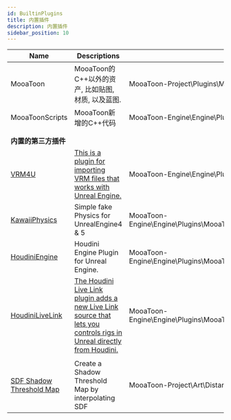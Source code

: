 ```yaml
---
id: BuiltinPlugins
title: 内置插件
description: 内置插件
sidebar_position: 10
---
```


| Name                                                                                | Descriptions                                                                                                                                                                      | Path                                                                     |
| ----------------------------------------------------------------------------------- | --------------------------------------------------------------------------------------------------------------------------------------------------------------------------------- | ------------------------------------------------------------------------ |
| MooaToon                                                                            | MooaToon的C++以外的资产, 比如贴图, 材质, 以及蓝图.                                                                                                                                                | MooaToon-Project\Plugins\MooaToon                                        |
| MooaToonScripts                                                                     | MooaToon新增的C++代码                                                                                                                                                                  | MooaToon-Engine\Engine\Plugins\MooaToonScripts                           |
|                                                                                     |                                                                                                                                                                                   |                                                                          |
|                                                                                     |                                                                                                                                                                                   |                                                                          |
| **内置的第三方插件**                                                                        |                                                                                                                                                                                   |                                                                          |
| [VRM4U](https://github.com/ruyo/VRM4U)                                              | [This is a plugin for importing VRM files that works with Unreal Engine.](https://ruyo.github.io/VRM4U/)                                                                          | MooaToon-Engine\Engine\Plugins\MooaToonThirdparty\VRM4U                  |
| [KawaiiPhysics](https://github.com/pafuhana1213/KawaiiPhysics)                      | Simple fake Physics for UnrealEngine4 & 5                                                                                                                                         | MooaToon-Engine\Engine\Plugins\MooaToonThirdparty\KawaiiPhysics          |
| [HoudiniEngine](https://www.sidefx.com/unreal)                                      | Houdini Engine Plugin for Unreal Engine.                                                                                                                                          | MooaToon-Engine\Engine\Plugins\MooaToonThirdparty\HoudiniEngineForUnreal |
| [HoudiniLiveLink](https://github.com/sideeffects/HoudiniLiveLink)                   | [The Houdini Live Link plugin adds a new Live Link source that lets you controls rigs in Unreal directly from Houdini.](https://www.sidefx.com/docs/houdini/unreal/livelink.html) | MooaToon-Engine\Engine\Plugins\MooaToonThirdparty\HoudiniLiveLink        |
|                                                                                     |                                                                                                                                                                                   |                                                                          |
| [SDF Shadow Threshold Map](https://github.com/akasaki1211/sdf_shadow_threshold_map) | Create a Shadow Threshold Map by interpolating SDF                                                                                                                                | MooaToon-Project\Art\DistanceFieldFacialShadowSamples                    |
